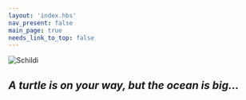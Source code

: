 ```yaml
---
layout: 'index.hbs'
nav_present: false
main_page: true
needs_link_to_top: false
---
```


![Schildi](/img/SchildiChat.svg)

## *A turtle is on your way, but the ocean is big...*
